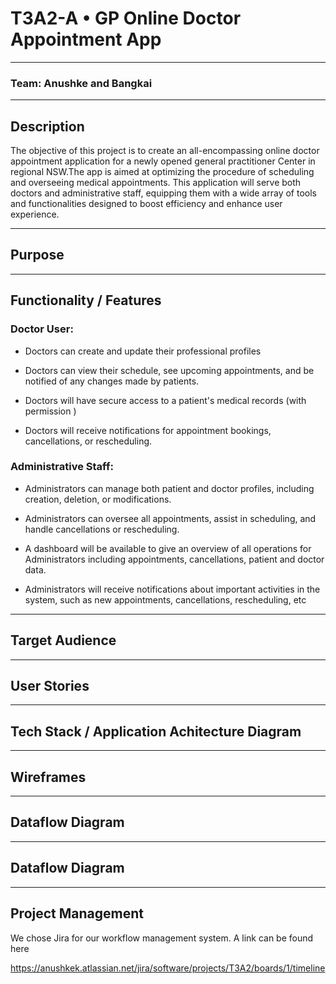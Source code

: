 # T3A2-A • GP Online Doctor Appointment App

---

### Team: Anushke and Bangkai

---

## Description
The objective of this project is to create an all-encompassing online doctor appointment application for a newly opened general practitioner Center in regional NSW.The app is aimed at optimizing the procedure of scheduling and overseeing medical appointments. This application will serve both doctors and administrative staff, equipping them with a wide array of tools and functionalities designed to boost efficiency and enhance user experience.

---

## Purpose

---

## Functionality / Features

### Doctor User:

- Doctors can create and update their professional profiles

-  Doctors can view their schedule, see upcoming appointments, and be notified of any changes made by patients.

- Doctors will have secure access to a patient's medical records (with permission )

- Doctors will receive notifications for appointment bookings, cancellations, or rescheduling.

### Administrative Staff:

- Administrators can manage both patient and doctor profiles, including creation, deletion, or modifications.

- Administrators can oversee all appointments, assist in scheduling, and handle cancellations or rescheduling.

- A  dashboard will be available to give an overview of all operations for Administrators  including appointments, cancellations, patient and doctor data.

- Administrators will receive notifications about important activities in the system, such as new appointments, cancellations, rescheduling, etc

---

## Target Audience

---

## User Stories

---

## Tech Stack / Application Achitecture Diagram

---

## Wireframes

---

## Dataflow Diagram

---

## Dataflow Diagram

---

## Project Management

We chose Jira for our workflow management system. A link can be found here 

https://anushkek.atlassian.net/jira/software/projects/T3A2/boards/1/timeline